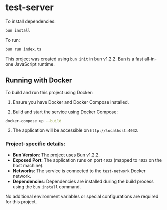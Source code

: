 # test-server

To install dependencies:

```bash
bun install
```

To run:

```bash
bun run index.ts
```

This project was created using `bun init` in bun v1.2.2. [Bun](https://bun.sh) is a fast all-in-one JavaScript runtime.

## Running with Docker

To build and run this project using Docker:

1. Ensure you have Docker and Docker Compose installed.

2. Build and start the service using Docker Compose:

```bash
docker-compose up --build
```

3. The application will be accessible on `http://localhost:4032`.

### Project-specific details:

- **Bun Version**: The project uses Bun v1.2.2.
- **Exposed Port**: The application runs on port `4032` (mapped to `4032` on the host machine).
- **Networks**: The service is connected to the `test-network` Docker network.
- **Dependencies**: Dependencies are installed during the build process using the `bun install` command.

No additional environment variables or special configurations are required for this project.